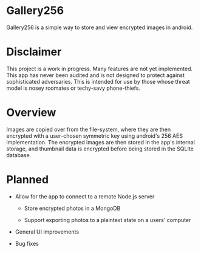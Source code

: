 # Gallery256

Gallery256 is a simple way to store and view encrypted images in android.

# Disclaimer

This project is a work in progress. Many features are not yet implemented. This app has never been audited and is not designed to protect against sophisticated adversaries. This is intended for use by those whose threat model is nosey roomates or techy-savy phone-thiefs.

# Overview

Images are copied over from the file-system, where they are then encrypted with a user-chosen symmetric key using android's 256 AES implementation. The encrypted images are then stored in the app's internal storage, and thumbnail data is encrypted before being stored in the SQLIte database.


# Planned

 - Allow for the app to connect to a remote Node.js server
 
    - Store encrypted photos in a MongoDB
  
    - Support exporting photos to a plaintext state on a users' computer



 - General UI improvements


 - Bug fixes
